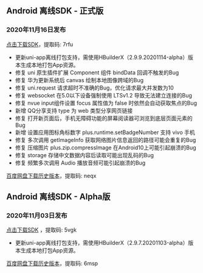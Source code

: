 ## Android 离线SDK - 正式版

### 2020年11月16日发布
[点击下载SDK](https://pan.baidu.com/s/14SZ-CjlbaNtGHk3CpamgXQ)，提取码: 7rfu

+ 更新uni-app离线打包支持，需使用HBuilderX（2.9.9.20201114-alpha）版本生成本地打包App资源。
+ 修复 uni 原生插件扩展 Component 组件 bindData 回调不触发的Bug
+ 修复 华为更新系统后 canvas 绘制本地图像跨域的Bug
+ 修复 uni.request 请求超时不准确的Bug，优化请求最大并发数为10
+ 修复 websocket 在5.0以下设备强制使用 LTSv1.2 导致无法建立连接的Bug
+ 修复 nvue input组件设置 focus 属性值为 false 时依然会自动获取焦点的Bug
+ 新增 QQ分享支持 type 为 web 类型分享网页链接
+ 修复 打开新页面后，手机无障碍功能的屏幕阅读器可浏览到底层页面元素的Bug
+ 新增 设置应用图标角标数字 plus.runtime.setBadgeNumber 支持 vivo 手机
+ 修复 多次调用 getImageInfo 获取网络图片信息返回的路径可能会重复的Bug
+ 修复 压缩图片 plus.zip.compressImage 在Android10上可能引起崩溃的Bug
+ 修复 storage 存储中文数据内容后读取可能出现乱码的Bug
+ 修复 频繁多次调用 Audio 播放音频可能引起崩溃的Bug  

[百度网盘下载历史版本](https://pan.baidu.com/s/1Gpbnq3wLvvnRO6W-SlvVpA)，提取码: neqx



## Android 离线SDK - Alpha版

### 2020年11月03日发布
[点击下载SDK](https://pan.baidu.com/s/1NLBTW94Im_zg5R38Wiijdg) ，提取码: 5vgk

+ 更新uni-app离线打包支持，需使用HBuilderX（2.9.7.20201103-alpha）版本生成本地打包App资源。

[百度网盘下载历史版本](https://pan.baidu.com/s/10fne34bwxWGtDJTd4PhroA)，提取码: 6msp
